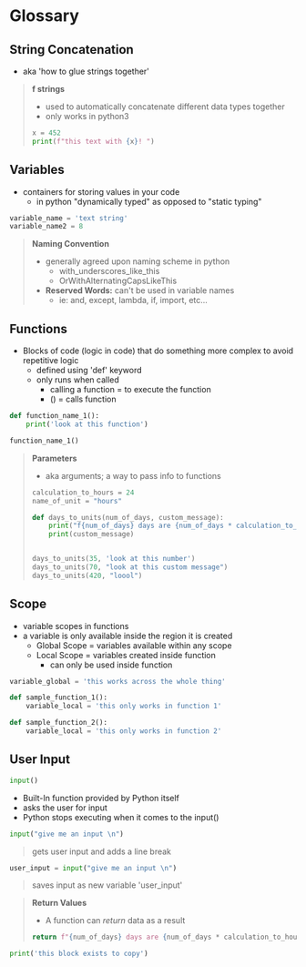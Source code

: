 # Glossary

## String Concatenation
- aka 'how to glue strings together'

> **f strings**
> - used to automatically concatenate different data types together
> - only works in python3
> ```python
> x = 452
> print(f"this text with {x}! ")
> ```

## Variables 
- containers for storing values in your code
    - in python "dynamically typed" as opposed to "static typing"

```python
variable_name = 'text string'
variable_name2 = 8
```

> **Naming Convention** 
> - generally agreed upon naming scheme in python
>     - with_underscores_like_this
>     - OrWithAlternatingCapsLikeThis
> - **Reserved Words:** can't be used in variable names
>     - ie: and, except, lambda, if, import, etc...

## Functions
- Blocks of code (logic in code) that do something more complex to avoid repetitive logic
    - defined using 'def' keyword
    - only runs when called
        - calling a function = to execute the function
        - () = calls function

```python
def function_name_1():
    print('look at this function')

function_name_1()
```

> **Parameters**
> - aka arguments; a way to pass info to functions
> ```python
> calculation_to_hours = 24
> name_of_unit = "hours"
> 
> def days_to_units(num_of_days, custom_message):
>     print("f{num_of_days} days are {num_of_days * calculation_to_hours} {name_of_unit}")
>     print(custom_message)
> 
> 
> days_to_units(35, 'look at this number')
> days_to_units(70, "look at this custom message")
> days_to_units(420, "loool")
> ```


## Scope
- variable scopes in functions
- a variable is only available inside the region it is created
    - Global Scope = variables available within any scope
    - Local Scope = variables created inside function
        - can only be used inside function

```python
variable_global = 'this works across the whole thing'

def sample_function_1():
    variable_local = 'this only works in function 1'

def sample_function_2():
    variable_local = 'this only works in function 2'

```

## User Input
```python
input()
```
- Built-In function provided by Python itself
- asks the user for input
- Python stops executing when it comes to the input()

```python
input("give me an input \n")
```
> gets user input and adds a line break

```python
user_input = input("give me an input \n")
```
> saves input as new variable 'user_input'

> **Return Values**
> - A function can *return* data as a result
> ```python
> return f"{num_of_days} days are {num_of_days * calculation_to_hours} {name_of_unit}"
> ```



```python
print('this block exists to copy')
```
